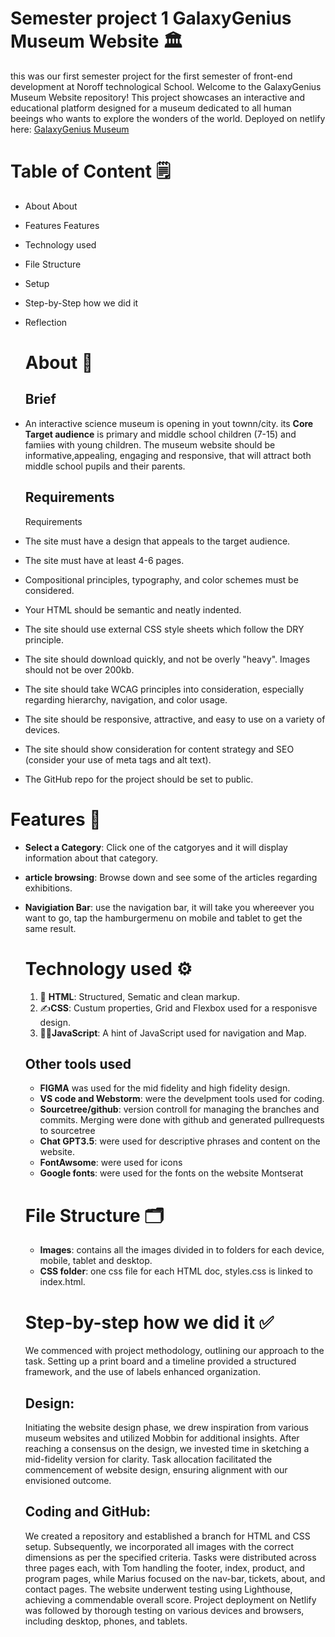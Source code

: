 # Semester project 1           GalaxyGenius Museum Website 🏛️
this was our first semester project for the first semester of front-end development at Noroff technological School. 
Welcome to the GalaxyGenius Museum Website repository! This project showcases an interactive and educational platform designed for a museum dedicated to all human beeings who wants to explore the wonders of the world.
Deployed on netlify here: [GalaxyGenius Museum](https://gleeful-daffodil-25334b.netlify.app) 

# Table of Content 🗒️
- About About
- Features Features
- Technology used
- File Structure
- Setup
- Step-by-Step how we did it
- Reflection

  # About 📔
  ## Brief
- An interactive science museum is opening in yout townn/city. its **Core Target audience** is primary and middle school children (7-15) and famiies with young children. 
The museum website should be informative,appealing, engaging and responsive, that will attract both middle school pupils and their parents. 

  ## Requirements
  Requirements
- The site must have a design that appeals to the target audience.
- The site must have at least 4-6 pages.
- Compositional principles, typography, and color schemes must be considered.
- Your HTML should be semantic and neatly indented.
- The site should use external CSS style sheets which follow the DRY principle.
- The site should download quickly, and not be overly "heavy". Images should not be over 200kb.
- The site should take WCAG principles into consideration, especially regarding hierarchy, navigation, and color usage.
- The site should be responsive, attractive, and easy to use on a variety of devices.
- The site should show consideration for content strategy and SEO (consider your use of meta tags and alt text).
- The GitHub repo for the project should be set to public.
  
# Features 🫵
- __Select a Category__: Click one of the catgoryes and it will display information about that category.
- __article browsing__: Browse down and see some of the articles regarding exhibitions.
- __Navigiation Bar__: use the navigation bar, it will take you whereever you want to go, tap the hamburgermenu on mobile and tablet to get the same result.

  # Technology used ⚙️
  1. 📝 **HTML**: Structured, Sematic and clean markup. 
  2. ✍️**CSS**: Custum properties, Grid and Flexbox used for a responisve design. 
  3. 🧞‍♂️**JavaScript**: A hint of JavaScript used for navigation and Map.

  ## Other tools used 
  - __FIGMA__
     was used  for the mid fidelity and high fidelity design.
  - **VS code and Webstorm**:
    were the develpment tools used for coding.
  - **Sourcetree/github**:
   version controll for managing the branches and commits. Merging were done with github and generated pullrequests to sourcetree
  - **Chat GPT3.5**:
   were used for descriptive phrases and content on the website.
  - **FontAwsome**:
    were used for icons
  - **Google fonts**:
     were used for the fonts on the website Montserat
  
  # File Structure 🗂️
  - **Images**: contains all the images divided in to folders for each device, mobile, tablet and desktop.
  - **CSS folder**: one css file for each HTML doc, styles.css is linked to index.html.
    
  # Step-by-step how we did it ✅
  We commenced with project methodology, outlining our approach to the task. Setting up a print board and a timeline provided a structured framework, and the use of labels enhanced organization.

  ## Design:
  Initiating the website design phase, we drew inspiration from various museum websites and utilized Mobbin for additional insights. After reaching a consensus on the design, we invested time in sketching a mid-fidelity version for clarity. Task allocation facilitated the commencement of website design, ensuring alignment with our envisioned outcome.
  ## Coding and GitHub:
  We created a repository and established a branch for HTML and CSS setup. Subsequently, we incorporated all images with the correct dimensions as per the specified criteria. Tasks were distributed across three pages each, with Tom handling the footer, index, product, and program pages, while Marius focused on the nav-bar, tickets, about, and contact pages. The website underwent     testing using Lighthouse, achieving a commendable overall score. Project deployment on Netlify was followed by thorough testing on various devices and browsers, including desktop, phones, and tablets.
